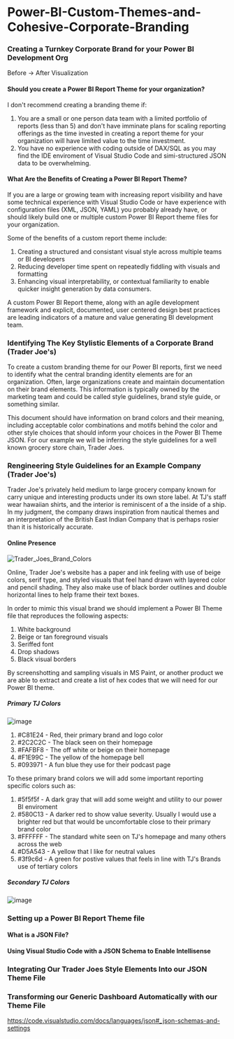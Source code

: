 # Power-BI-Custom-Themes-and-Cohesive-Corporate-Branding

### Creating a Turnkey Corporate Brand for your Power BI Development Org

Before -> After Visualization

#### Should you create a Power BI Report Theme for your organization?

I don't recommend creating a branding theme if:
1. You are a small or one person data team with a limited portfolio of reports (less than 5) and don't have imminate plans for scaling reporting offerings as the time invested in creating a report theme for your organization will have limited value to the time investment.
2. You have no experience with coding outside of DAX/SQL as you may find the IDE enviroment of Visual Studio Code and simi-structured JSON data to be overwhelming.  

#### What Are the Benefits of Creating a Power BI Report Theme?

If you are a large or growing team with increasing report visibility and have some technical experience with Visual Studio Code or have experience with configuration files (XML, JSON, YAML) you probably already have, or should likely build one or multiple custom Power BI Report theme files for your organization. 

Some of the benefits of a custom report theme include:
1. Creating a structured and consistant visual style across multiple teams or BI developers
2. Reducing developer time spent on repeatedly fiddling with visuals and formatting
3. Enhancing visual interpretability, or contextual familiarity to enable quicker insight generation by data consumers.

A custom Power BI Report theme, along with an agile development framework and explicit, documented, user centered design best practices are leading indicators of a mature and value generating BI development team. 

### Identifying The Key Stylistic Elements of a Corporate Brand (Trader Joe's)

To create a custom branding theme for our Power BI reports, first we need to identify what the central branding identity elements are for an organization. Often, large organizations create and maintain documentation on their brand elements. This information is typically owned by the marketing team and could be called style guidelines, brand style guide, or something similar. 

This document should have information on brand colors and their meaning, including acceptable color combinations and motifs behind the color and other style choices that should inform your choices in the Power BI Theme JSON. For our example we will be inferring the style guidelines for a well known grocery store chain, Trader Joes. 

### Rengineering Style Guidelines for an Example Company (Trader Joe's)

Trader Joe's privately held medium to large grocery company known for carry unique and interesting products under its own store label. At TJ's staff wear hawaiian shirts, and the interior is reminiscent of a the inside of a ship. In my judgment, the company draws inspiration from nautical themes and an interpretation of the British East Indian Company that is perhaps rosier than it is historically accurate. 

#### Online Presence

![Trader_Joes_Brand_Colors](https://github.com/user-attachments/assets/b4be42de-2377-4efd-ba5d-df84f3d82c91)

Online, Trader Joe's website has a paper and ink feeling with use of beige colors, serif type, and styled visuals that feel hand drawn with layered color and pencil shading. They also make use of black border outlines and double horizontal lines to help frame their text boxes. 

In order to mimic this visual brand we should implement a Power BI Theme file that reproduces the following aspects:

1. White background 
2. Beige or tan foreground visuals
3. Seriffed font
4. Drop shadows
5. Black visual borders

By screenshotting and sampling visuals in MS Paint, or another product we are able to extract and create a list of hex codes that we will need for our Power BI theme. 

##### Primary TJ Colors
![image](https://github.com/user-attachments/assets/551adbac-8af2-4c9d-864f-64bae88b1817)

1. #C81E24 - Red, their primary brand and logo color
2. #2C2C2C - The black seen on their homepage
3. #FAFBF8 - The off white or beige on their homepage
4. #F1E99C - The yellow of the homepage bell
5. #093971 - A fun blue they use for their podcast page

To these primary brand colors we will add some important reporting specific colors such as:

1. #5f5f5f - A dark gray that will add some weight and utility to our power BI enviroment
2. #580C13 - A darker red to show value severity. Usually I would use a brighter red but that would be uncomfortable close to their primary brand color
3. #FFFFFF - The standard white seen on TJ's homepage and many others across the web
4. #D5A543 - A yellow that I like for neutral values
5. #3f9c6d - A green for postive values that feels in line with TJ's Brands use of tertiary colors

##### Secondary TJ Colors

![image](https://github.com/user-attachments/assets/a908333b-727b-4c3e-bb5f-7122e5e88c3d)


### Setting up a Power BI Report Theme file

#### What is a JSON File?

#### Using Visual Studio Code with a JSON Schema to Enable Intellisense 






### Integrating Our Trader Joes Style Elements Into our JSON Theme File

### Transforming our Generic Dashboard Automatically with our Theme File







https://code.visualstudio.com/docs/languages/json#_json-schemas-and-settings


